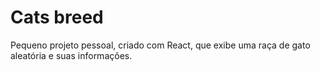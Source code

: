 # Cats breed

Pequeno projeto pessoal, criado com React, que exibe uma raça de gato aleatória e suas informações.
